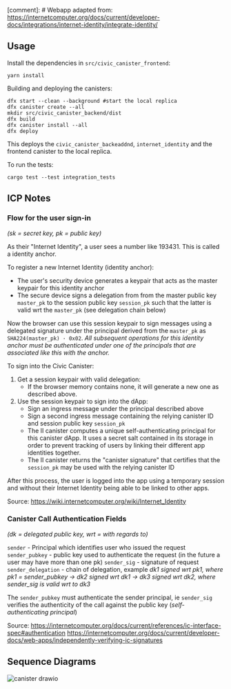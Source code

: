 [comment]: # Webapp adapted from: https://internetcomputer.org/docs/current/developer-docs/integrations/internet-identity/integrate-identity/

## Usage

Install the dependencies in `src/civic_canister_frontend`: 
```
yarn install
```
 

Building and deploying the canisters:
```
dfx start --clean --background #start the local replica
dfx canister create --all
mkdir src/civic_canister_backend/dist
dfx build
dfx canister install --all
dfx deploy 
```

This deploys the ```civic_canister_backeaddnd```, ```internet_identity``` and the frontend canister to the local replica.

To run the tests:
```
cargo test --test integration_tests
```

## ICP Notes

### Flow for the user sign-in 
*(sk = secret key, pk = public key)*

As their "Internet Identity", a user sees a number like 193431. This is called a identity anchor. 

To register a new Internet Identity (identity anchor):
- The user's security device generates a keypair that acts as the master keypair for this identity anchor
- The secure device signs a delegation from from the master public key `master_pk` to the session public key `session_pk` such that the latter is valid wrt the `master_pk` (see delegation chain below)

Now the browser can use this session keypair to sign messages using a delegated signature under the principal derived from the `master_pk` as `SHA224(master_pk) · 0x02`. *All subsequent operations for this identity anchor must be authenticated under one of the principals that are associated like this with the anchor.*

To sign into the Civic Canister: 
1. Get a session keypair with valid delegation:
    - If the browser memory contains none, it will generate a new one as described above. 
2. Use the session keypair to sign into the dApp:
    - Sign an ingress message under the principal described above
    - Sign a second ingress message containing the relying canister ID and session public key `session_pk` 
    - The II canister computes a unique self-authenticating principal for this canister dApp. It uses a secret salt contained in its storage in order to prevent tracking of users by linking their different app identities together. 
    - The II canister returns the "canister signature" that certifies that the `session_pk` may be used with the relying canister ID
    
After this process, the user is logged into the app using a temporary session and without their Internet Identity being able to be linked to other apps. 

Source: https://wiki.internetcomputer.org/wiki/Internet_Identity

### Canister Call Authentication Fields
*(dk = delegated public key, wrt = with regards to)*

```sender``` - Principal which identifies user who issued the request
```sender_pubkey``` - public key used to authenticate the request (in the future a user may have more than one pk)
```sender_sig``` - signature of request
```sender_delegation``` - chain of delegation, example
 *dk1 signed wrt pk1, where pk1 = sender_pubkey -> dk2 signed wrt dk1 -> dk3 signed wrt dk2, where sender_sig is valid wrt to dk3*
 
 The ```sender_pubkey``` must authenticate the sender principal, ie ```sender_sig``` verifies the authenticity of the call against the public key (*self-authenticating principal*)

Source:
https://internetcomputer.org/docs/current/references/ic-interface-spec#authentication
https://internetcomputer.org/docs/current/developer-docs/web-apps/independently-verifying-ic-signatures

## Sequence Diagrams 
![canister drawio](https://github.com/civicteam/icp-civic-canister/assets/66886792/72ef5395-5751-4597-b25c-878b50ef8a85)


